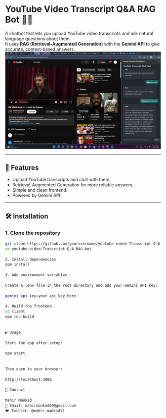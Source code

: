 # YouTube Video Transcript Q&A RAG Bot 🎥🤖

A chatbot that lets you upload YouTube video transcripts and ask natural language questions about them.  
It uses **RAG (Retrieval-Augmented Generation)** with the **Gemini API** to give accurate, context-based answers.
![alt text](image-1.png)

---

## 🚀 Features
- Upload YouTube transcripts and chat with them.
- Retrieval-Augmented Generation for more reliable answers.
- Simple and clean frontend.
- Powered by Gemini API.

---

## 🛠️ Installation

### 1. Clone the repository
```bash
git clone https://github.com/yourusername/youtube-video-Transcript-Q-A-RAG-bot.git
cd youtube-video-Transcript-Q-A-RAG-bot

2. Install dependencies
npm install

3. Add environment variables

Create a .env file in the root directory and add your Gemini API key:

gemini_api_key=your_api_key_here

4. Build the frontend
cd client
npm run build


▶️ Usage

Start the app after setup:

npm start


Then open in your browser:

http://localhost:3000

📩 Contact

Mahir Mankad
📧 Email: mahirmankad69@gmail.com
🐦 Twitter: @mahir_mankad12